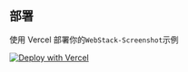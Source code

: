 
## 部署

使用 Vercel 部署你的`WebStack-Screenshot`示例

[![Deploy with Vercel](https://vercel.com/button)](https://vercel.com/new/clone?repository-url=https://github.com/bestruirui/WebScreenShot--API)

